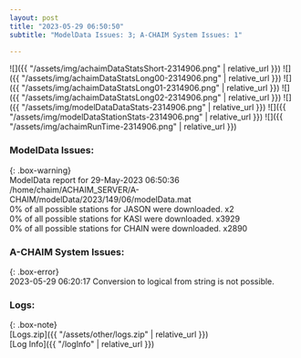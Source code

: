 ```yaml
---
layout: post
title: "2023-05-29 06:50:50"
subtitle: "ModelData Issues: 3; A-CHAIM System Issues: 1"

---
```


![]({{ "/assets/img/achaimDataStatsShort-2314906.png" | relative_url }})
![]({{ "/assets/img/achaimDataStatsLong00-2314906.png" | relative_url }})
![]({{ "/assets/img/achaimDataStatsLong01-2314906.png" | relative_url }})
![]({{ "/assets/img/achaimDataStatsLong02-2314906.png" | relative_url }})
![]({{ "/assets/img/modelDataDataStats-2314906.png" | relative_url }})
![]({{ "/assets/img/modelDataStationStats-2314906.png" | relative_url }})
![]({{ "/assets/img/achaimRunTime-2314906.png" | relative_url }})


### ModelData Issues:  
  
{: .box-warning}  
 ModelData report for 29-May-2023 06:50:36   
 /home/chaim/ACHAIM_SERVER/A-CHAIM/modelData/2023/149/06/modelData.mat   
 0% of all possible stations for JASON were downloaded. x2   
 0% of all possible stations for KASI were downloaded. x3929   
 0% of all possible stations for CHAIN were downloaded. x2890   
  
### A-CHAIM System Issues:  
  
{: .box-error}  
2023-05-29 06:20:17 Conversion to logical from string is not possible.  

### Logs:  
  
{: .box-note}  
[Logs.zip]({{ "/assets/other/logs.zip" | relative_url }})  
[Log Info]({{ "/logInfo" | relative_url }})  
